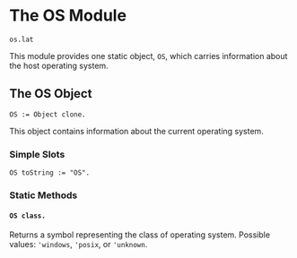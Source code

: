 
# The OS Module

    os.lat

This module provides one static object, `OS`, which carries
information about the host operating system.

## The OS Object

    OS := Object clone.

This object contains information about the current operating system.

### Simple Slots

    OS toString := "OS".

### Static Methods

#### `OS class.`

Returns a symbol representing the class of operating system. Possible
values: `'windows`, `'posix`, or `'unknown`.
